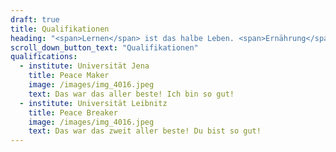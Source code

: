 ```yaml
---
draft: true
title: Qualifikationen
heading: "<span>Lernen</span> ist das halbe Leben. <span>Ernährung</span> ist mehr als die zweite Hälfte."
scroll_down_button_text: "Qualifikationen"
qualifications:
  - institute: Universität Jena
    title: Peace Maker
    image: /images/img_4016.jpeg
    text: Das war das aller beste! Ich bin so gut!
  - institute: Universität Leibnitz
    title: Peace Breaker
    image: /images/img_4016.jpeg
    text: Das war das zweit aller beste! Du bist so gut!
---
```

